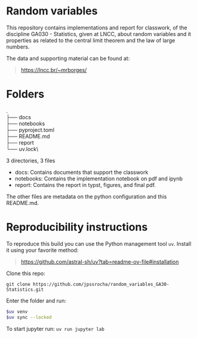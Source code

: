  # Random variables

This repository contains implementations and report for classwork, of the
discipline GA030 - Statistics, given at LNCC, about random variables and it
properties as related to the central limit theorem and the law of large
numbers.

The data and supporting material can be found at:

> https://lncc.br/~mrborges/

# Folders

.\
├── docs \
├── notebooks\
├── pyproject.toml\
├── README.md\
├── report\
└── uv.lock\

3 directories, 3 files

- docs: Contains documents that support the classwork
- notebooks: Contains the implementation notebook on pdf and ipynb
- report: Contains the report in typst, figures, and final pdf.

The other files are metadata on the python configuration and this README.md.

# Reproducibility instructions

To reproduce this build you can use the Python management tool `uv`. Install it using your
favorite method:

> https://github.com/astral-sh/uv?tab=readme-ov-file#installation

Clone this repo:

`git clone https://github.com/jpssrocha/random_variables_GA30-Statistics.git`

Enter the folder and run:

```bash
$uv venv
$uv sync --locked
```

To start jupyter run: `uv run jupyter lab`
